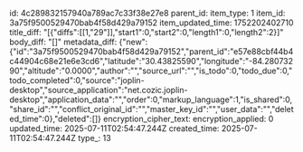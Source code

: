 id: 4c289832157940a789ac7c33f38e27e8
parent_id: 
item_type: 1
item_id: 3a75f9500529470bab4f58d429a79152
item_updated_time: 1752202402710
title_diff: "[{\"diffs\":[[1,\"29\"]],\"start1\":0,\"start2\":0,\"length1\":0,\"length2\":2}]"
body_diff: "[]"
metadata_diff: {"new":{"id":"3a75f9500529470bab4f58d429a79152","parent_id":"e57e88cbf44b4c44904c68e21e6e3cd6","latitude":"30.43825590","longitude":"-84.28073290","altitude":"0.0000","author":"","source_url":"","is_todo":0,"todo_due":0,"todo_completed":0,"source":"joplin-desktop","source_application":"net.cozic.joplin-desktop","application_data":"","order":0,"markup_language":1,"is_shared":0,"share_id":"","conflict_original_id":"","master_key_id":"","user_data":"","deleted_time":0},"deleted":[]}
encryption_cipher_text: 
encryption_applied: 0
updated_time: 2025-07-11T02:54:47.244Z
created_time: 2025-07-11T02:54:47.244Z
type_: 13